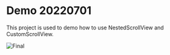 # Demo 20220701

This project is used to demo how to use NestedScrollView and CustomScrollView.

![Final](https://i.imgur.com/m50Xqsz.gif)
